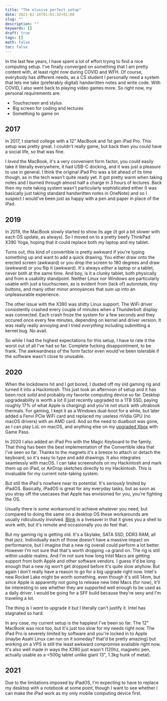 ```yaml
---
title: "The elusive perfect setup"
date: 2021-01-16T01:01:32+01:00
slug: ""
description: ""
keywords: []
draft: true
tags: []
math: false
toc: false
---
```


In the last few years, I have spent a lot of effort trying to find a nice computing setup. I've finally converged on something that I am pretty content with, at least right now during COVID and WFH. Of course, everybody has different needs, as a CS student I personally need a system that lets me take (preferably digital) handwritten notes and write code. With COVID, I also went back to playing video games more. So right now, my personal requirements are:

* Touchscreen and stylus
* Big screen for coding and lectures
* Something to game on

## 2017

In 2017, I started college with a 12" MacBook and 1st gen iPad Pro. This setup was pretty great. I couldn't really game, but back then you could have a social life, so that was fine. 

I *loved* the MacBook, it's a very convenient form factor, you could easily take it literally everywhere, it had USB-C docking, and it was just a pleasure to use in general. I think the original iPad Pro was a bit ahead of its time though, as in the tech wasn't quite ready yet. It got pretty warm when taking notes and I burned through almost half a charge in 3 hours of lectures. Back then my note taking system wasn't particularly sophisticated either (I was basically just taking standard handwritten notes in OneNote) and so I suspect I would've been just as happy with a pen and paper in place of the iPad.


## 2019

In 2019, the MacBook slowly started to show its age (it got a bit slower with each OS update, as always). So I moved on to a pretty beefy ThinkPad X390 Yoga, hoping that it could replace both my laptop and my tablet. 

Turns out, this kind of convertible is pretty awkward if you're typing something up and want to add a quick drawing. You either draw onto the erected screen (awkward) or you drop the screen to 180 degrees and draw (awkward) or you flip it (awkward). It's always *either* a laptop *or* a tablet, never both at the same time. And boy, is it a clunky tablet, both physically and from a usability standpoint. Neither Linux nor Windows are particularly usable with just a touchscreen, as is evident from (lack of) autorotate, tiny buttons, and many other minor annoyances that sum up into an unpleasurable experience.

The other issue with the X390 was shitty Linux support. The WiFi driver consistently crashed every couple of minutes when a Thunderbolt display was connected. Each crash froze the system for a few seconds and they occured once every few minutes, depending on kernel and driver version. It was really really annoying and I tried *everything* including submitting a kernel bug. No avail.

So while I had the highest expectations for this setup, I have to rate it the worst out of all I've had so far. Complete fucking disappointment, to be frank. The awkwardness of the form factor even would've been tolerable if the software wasn't close to unusable.


## 2020

When the lockdowns hit and I got bored, I dusted off my old gaming rig and turned it into a Hackintosh. This just took an afternoon of setup and it has been *rock solid* and probably my favorite computing device so far. Desktop upgradeability is worth a lot (I just recently upgraded to a 1TB SSD, paying roughly 17% of what Apple is charging) and you're not stuck with ultrabook thermals. For gaming, I kept it as a Windows dual-boot for a while, but later added a Fenvi PCIe WiFi card and replaced my useless nVidia GPU (no macOS drivers) with an AMD card. And so the need to dualboot was gone, as I can play LoL on macOS, and anything else on my [upgraded Xbox](../xbox/) with Game Pass.

In 2020 I also added an iPad Pro with the Magic Keyboard to the family. That thing has been the best implementation of the Convertible idea that I've seen so far. Thanks to the magnets it's a breeze to attach or detach the keyboard, so it's easy to type and add drawings. It also integrates seamlessly with macOS. I can take screenshots on my Hackintosh and mark them up on iPad, or AirDrop sketches directly to my Hackintosh. This is invaluable for my current note-taking system.

But still the iPad's nowhere near its potential. It's *seriously* limited by iPadOS. Basically, iPadOS is great for any everyday tasks, but as soon as you stray off the usecases that Apple has envisioned for you, you're fighting the OS.

Usually there is *some* workaround to achieve whatever you need, but compared to doing the same on a desktop OS these workarounds are usually ridiculously involved. [Blink](https://blink.sh/) is a livesaver in that it gives you a shell to work with, but it's remote and occasionally you do feel that.

But my gaming rig is getting old. It's a Skylake, SATA SSD, DDR3 RAM, all that jazz. Individually each of those doesn't have a massive impact on performance, but I imagine that a new rig overall could perform a lot better. However I'm not sure that that's worth dropping ~a grand on. The rig is still within *usable* realms. And I'm not sure how long Intel Macs are getting support from both Apple and other software vendors. I guess it'd be long enough that a new rig won't get dropped before it's quite slow anyhow. But again I don't really have a reason to go for a big upgrade right now. Intel's new Rocket Lake might be worth something, even though it's still 14nm, but since Apple is apparently not going to release new Intel Macs (for now), it'll be interesting to see whether they are supported well enough to be used as a daily driver. I would be going for a SFF build because they're sexy and I'm traveling a lot. 

The thing is I *want* to upgrade it but I literally can't justify it. Intel has stagnated so hard.

In any case, my current setup is the happiest I've been so far. The 12" MacBook was nice too, but it's just too slow for my needs right now. The iPad Pro is severely limited by software and you're locked in to Apple (maybe Asahi Linux can run on it someday? that'd be pretty amazing) but working on a VPS is still the least awkward compromise available right now. It's also well made in ways the X390 just wasn't (120hz, magnetic pen, actually usable as a <500g tablet unlike giant 13", 1.3kg hunk of metal).

## 2021

Due to the limitations imposed by iPadOS, I'm expecting to have to replace my desktop with a notebook at some point, though I want to see whether I can make the iPad work as my only mobile computing device first.


